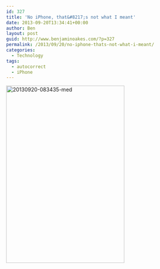 ```yaml
---
id: 327
title: 'No iPhone, that&#8217;s not what I meant'
date: 2013-09-20T13:34:41+00:00
author: Ben
layout: post
guid: http://www.benjaminoakes.com/?p=327
permalink: /2013/09/20/no-iphone-thats-not-what-i-meant/
categories:
  - Technology
tags:
  - autocorrect
  - iPhone
---
```

[<img src="http://www.benjaminoakes.com/wp-content/uploads/2013/09/20130920-083435-med.jpg" alt="20130920-083435-med" width="320" height="480" class="aligncenter size-full wp-image-329" srcset="https://www.benjaminoakes.com/wp-content/uploads/2013/09/20130920-083435-med.jpg 320w, https://www.benjaminoakes.com/wp-content/uploads/2013/09/20130920-083435-med-200x300.jpg 200w" sizes="(max-width: 320px) 100vw, 320px" />](http://www.benjaminoakes.com/wp-content/uploads/2013/09/20130920-083435-med.jpg)